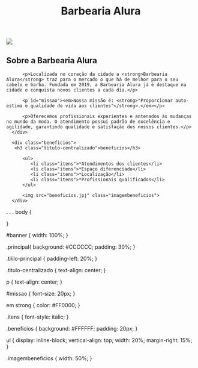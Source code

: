 <!DOCTYPE html>
<html lang="pt-br">
   <head>
         <meta charset="UTC-8">
         <title>Barbearia Alura</title>
         <link rel="stylesheet" href="style.css">
   </head>

   <body>
      <header>
         <h1 class="titulo-principal">Barbearia Alura</h1>
      </header>
       <img id="banner" src="banner.jpg">
      <div class="principal">
          <h2 class="titulo-centralizado">Sobre a Barbearia Alura</h2>

          <p>Localizada no coração da cidade a <strong>Barbearia Alura</strong> traz para o mercado o que há de melhor para o seu cabelo e barba. Fundada em 2019, a Barbearia Alura já é destaque na cidade e conquista novos clientes a cada dia.</p>

          <p id="missao"><em>Nossa missão é: <strong>"Proporcionar auto-estima e qualidade de vida aos clientes"</strong>.</em></p>

          <p>Oferecemos profissionais experientes e antenados às mudanças no mundo da moda. O atendimento possui padrão de excelência e agilidade, garantindo qualidade e satisfação dos nossos clientes.</p>
      </div>

      <div class="beneficios">
       <h3 class="titulo-centralizado">beneficios</h3>

          <ul>
             <li class="itens">*Atendimentos dos clientes</li>
             <li class="itens">*Espaço diferenciado</li>
             <li class="itens">*Localização</li>
             <li class="itens">*Profissionais qualificados</li>
          </ul>

          <img src="beneficios.jpj" class="imagembeneficios">
      </div>
   </body>
</html>
.
.
.
body {
  
}

#banner {
   width: 100%;
}

.principal{
   background: #CCCCCC;
   padding: 30%;
}

.tililo-principal {
   padding-left: 20%;
}

.titulo-centralizado {
   text-align: center;
}

p {
   text-align: center;
}

#missao {
   font-size: 20px;
}

em strong {
   color: #FF0000;
}

.itens {
   font-style: italic;
}

.beneficios {
   background: #FFFFFF;
   padding: 20px;
}

ul {
   display: inline-block;
   vertical-align: top;
   width: 20%;
   margin-right: 15%;
}

.imagembeneficios {
   width: 50%;
}
